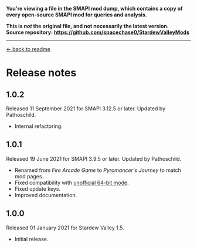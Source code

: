 **You're viewing a file in the SMAPI mod dump, which contains a copy of every open-source SMAPI mod
for queries and analysis.**

**This is _not_ the original file, and not necessarily the latest version.**  
**Source repository: https://github.com/spacechase0/StardewValleyMods**

----

﻿[← back to readme](README.md)

# Release notes
## 1.0.2
Released 11 September 2021 for SMAPI 3.12.5 or later. Updated by Pathoschild.

* Internal refactoring.

## 1.0.1
Released 19 June 2021 for SMAPI 3.9.5 or later. Updated by Pathoschild.

* Renamed from _Fire Arcade Game_ to _Pyromancer's Journey_ to match mod pages.
* Fixed compatibility with [unofficial 64-bit mode](https://stardewvalleywiki.com/Modding:Migrate_to_64-bit_on_Windows).
* Fixed update keys.
* Improved documentation.

## 1.0.0
Released 01 January 2021 for Stardew Valley 1.5.

* Initial release.
